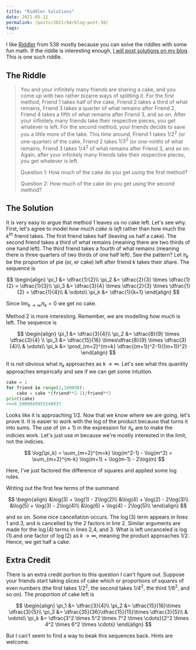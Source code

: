 ```yaml
---
title: "Riddler Solutions"
date: 2021-05-11
permalink: /posts/2021/04/blog-post-30/
tags:
---
```



I like [Riddler](https://fivethirtyeight.com/features/are-you-smarter-than-a-fourth-grader/) from 538 mostly because you can solve the riddles with some fun math.  If the riddle is interesting enough, [I will post solutions on my  blog](https://dpananos.github.io/posts/2017/12/blog-post-2/).  This is one such riddle.

## The Riddle

>You and your infinitely many friends are sharing a cake, and you come up with two rather bizarre ways of splitting it.
>For the first method, Friend 1 takes half of the cake, Friend 2 takes a third of what remains, Friend 3 takes a quarter of what remains after Friend 2, Friend 4 takes a fifth of what remains after Friend 3, and so on. After your infinitely many friends take their respective pieces, you get whatever is left.
>For the second method, your friends decide to save you a little more of the take. This time around, Friend 1 takes $1/2^2$ (or one-quarter) of the cake, Friend 2 takes $1/3^2$ (or one-ninth) of what remains, Friend 3 takes $1/4^2$ of what remains after Friend 3, and so on. Again, after your infinitely many friends take their respective pieces, you get whatever is left.
>
>Question 1: How much of the cake do you get using the first method?
>
>Question 2: How much of the cake do you get using the second method?

## The Solution

It is very easy to argue that method 1 leaves us no cake left.  Let's see why.  First, let's agree to model *how much cake is left* rather than how much the $k^{th}$ friend takes.  The first friend takes half (leaving us half a cake).  The second friend takes a third of what remains (meaning there are two thirds of one hand left).  The third friend takes a fourth of what remains (meaning there is three quarters of two thirds of one half left).  See the pattern?  Let $\pi_k$ be the proportion of pie (or, er cake) left after friend $k$ takes their share.  The sequence is

$$ \begin{align}  
\pi_1 &= \dfrac{1}{2}\\
\pi_2 &= \dfrac{2}{3} \times \dfrac{1}{2} = \dfrac{1}{3}\\
\pi_3 &= \dfrac{3}{4} \times \dfrac{2}{3} \times \dfrac{1}{2} = \dfrac{1}{4}\\
& \vdots\\
\pi_k &= \dfrac{1}{k+1}
\end{align} $$

Since $\lim_{k \to \infty} \pi_k = 0$ we get no cake.  

Method 2 is more interesting. Remember, we are modelling how much is left. The sequence is

$$ \begin{align}  
\pi_1 &= \dfrac{3}{4}\\
\pi_2 &= \dfrac{8}{9} \times \dfrac{3}{4} \\
\pi_3 &= \dfrac{15}{16} \times\dfrac{8}{9} \times \dfrac{3}{4}\\
& \vdots\\
\pi_k &= \prod_{m=2}^{m=k} \dfrac{(m+1))^2-1}{(m+1))^2}
\end{align} $$

It is not obvious what $\pi_k$ approaches as $k \to \infty$.  Let's see what this quantity approaches empirically and see if we can get some intuition.

```python
cake = 1
for friend in range(2,100090):
    cake = cake *(friend**2-1)/friend**2
print(cake)
>>>0.5000049955540937
```

Looks like it is approaching 1/2.  Now that we know where we are going, let's prove it.  It is easier to work with the log of the product because that turns it into sums.  The use of $(m+1)$ in the expression for $\pi_k$ are to make the indicies work.  Let's just use $m$ because we're mostly interested in the limit, not the indicies.

$$ \log(\pi_k) = \sum_{m=2}^{m=k} \log(m^2-1) - \log(m^2) = \sum_{m=2}^{m-k} \log(m+1) + \log(m-1) - 2\log(m) $$

Here, I've just factored the difference of squares and applied some log rules.

Writing out the first few terms of the summand

$$
\begin{align}
&\log(3) + \log(1) - 2\log(2)\\
&\log(4) + \log(2) - 2\log(3)\\
&\log(5) + \log(3) - 2\log(4)\\
&\log(6) + \log(4) - 2\log(5)\\
\end{align}
$$

and so on.  Some nice cancellation occurs.  The $\log(3)$ term appears in lines 1 and 3, and is cancelled by the 2 factors in line 2.  Similar arguments are made for the $\log(4)$ terms in lines 2,4, and 3.  What is left uncanceled is $\log(1)$ and one factor of $\log(2)$ as $k \to \infty$, meaning the product approaches $1/2$.  Hence, we get half a cake.

## Extra Credit

There is an extra credit portion to this question I can't figure out.  Suppose your friends start taking slices of cake which or proportions of squares of even numbers (the first takes $1/2^2$, the second takes $1/4^2$, the third $1/6^2$, and so on).  The proportion of cake left is 

$$ \begin{align}  
\pi_1 &= \dfrac{3}{4}\\
\pi_2 &= \dfrac{15}{16}\times \dfrac{3}{5}\\
\pi_3 &= \dfrac{35}{36}\dfrac{15}{15}\times \dfrac{3}{5}\\
& \vdots\\
\pi_k &= \dfrac{3^2 \times 5^2 \times 7^2 \times \cdots}{2^2 \times 4^2 \times 6^2 \times \cdots}
\end{align} $$

But I can't seem to find a way to beak this sequences back.  Hints are welcome.